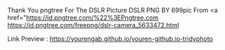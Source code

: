 Thank You pngtree For The DSLR Picture
DSLR PNG BY 699pic From <a href="https://id.pngtree.com/%22%3EPngtree.com</a>
https://id.pngtree.com/freepng/dslr-camera_5633472.html

Link Preview : https://yourengab.github.io/youren-github.io-tridyphoto
